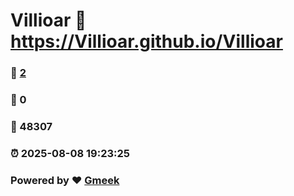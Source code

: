# Villioar :link: https://Villioar.github.io/Villioar 
### :page_facing_up: [2](https://Villioar.github.io/Villioar/tag.html) 
### :speech_balloon: 0 
### :hibiscus: 48307 
### :alarm_clock: 2025-08-08 19:23:25 
### Powered by :heart: [Gmeek](https://github.com/Meekdai/Gmeek)
